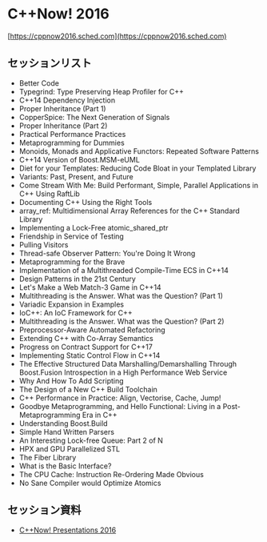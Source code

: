 # C++Now! 2016
[https://cppnow2016.sched.com](https://cppnow2016.sched.com)

## セッションリスト
- Better Code
- Typegrind: Type Preserving Heap Profiler for C++
- C++14 Dependency Injection
- Proper Inheritance (Part 1)
- CopperSpice: The Next Generation of Signals
- Proper Inheritance (Part 2)
- Practical Performance Practices
- Metaprogramming for Dummies
- Monoids, Monads and Applicative Functors: Repeated Software Patterns
- C++14 Version of Boost.MSM-eUML
- Diet for your Templates: Reducing Code Bloat in your Templated Library
- Variants: Past, Present, and Future
- Come Stream With Me: Build Performant, Simple, Parallel Applications in C++ Using RaftLib
- Documenting C++ Using the Right Tools
- array\_ref: Multidimensional Array References for the C++ Standard Library
- Implementing a Lock-Free atomic\_shared\_ptr
- Friendship in Service of Testing
- Pulling Visitors
- Thread-safe Observer Pattern: You're Doing It Wrong
- Metaprogramming for the Brave
- Implementation of a Multithreaded Compile-Time ECS in C++14
- Design Patterns in the 21st Century
- Let's Make a Web Match-3 Game in C++14
- Multithreading is the Answer. What was the Question? (Part 1)
- Variadic Expansion in Examples
- IoC++: An IoC Framework for C++
- Multithreading is the Answer. What was the Question? (Part 2)
- Preprocessor-Aware Automated Refactoring
- Extending C++ with Co-Array Semantics
- Progress on Contract Support for C++17
- Implementing Static Control Flow in C++14
- The Effective Structured Data Marshalling/Demarshalling Through Boost.Fusion Introspection in a High Performance Web Service
- Why And How To Add Scripting
- The Design of a New C++ Build Toolchain
- C++ Performance in Practice: Align, Vectorise, Cache, Jump!
- Goodbye Metaprogramming, and Hello Functional: Living in a Post-Metaprogramming Era in C++
- Understanding Boost.Build
- Simple Hand Written Parsers
- An Interesting Lock-free Queue: Part 2 of N
- HPX and GPU Parallelized STL
- The Fiber Library
- What is the Basic Interface?
- The CPU Cache: Instruction Re-Ordering Made Obvious
- No Sane Compiler would Optimize Atomics

## セッション資料
- [C++Now! Presentations 2016](https://github.com/boostcon/cppnow_presentations_2016)
